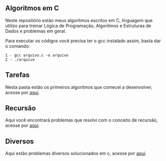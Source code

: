 ## Algoritmos em C
 Neste repositório estão meus algorítmos escritos em C, linguagem que utilizo para treinar Lógica de Programação, Algoritmos e Estruturas de Dados e problemas em geral.

 Para executar os códigos você precisa ter o gcc instalado assim, basta dar o comando:

```
1 - gcc arquivo.c -o arquivo
2 - ./arquivo
```

## Tarefas

Nesta pasta estão os primeiros algoritmos que comecei a desenvolver, acesse por [aqui](tarefas/).

## Recursão

Aqui você encontrará problemas que resolvi com o conceito de recursão,  acesse por [aqui](recursão/).

## Diversos

Aqui estão problemas diversos solucionados em c, acesse por [aqui](diversos/).



 
